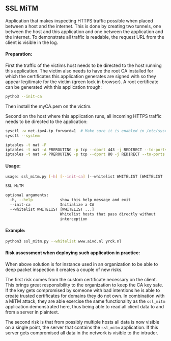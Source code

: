 ## SSL MiTM

Application that makes inspecting HTTPS traffic possible when placed between a host and the internet. This
is done by creating two tunnels, one between the host and this application and one between the application
and the internet. To demonstrate all traffic is readable, the request URL from the client is visible 
in the log.

#### Preparation:
First the traffic of the victims host needs to be directed to the host running this application. The victim
also needs to have the root CA installed for which the certificates this application generates are signed with
so they appear legitimate for the victim (green lock in browser). A root certificate can be generated with this
application trough:

```bash
pytho3 --init-ca
```

Then install the myCA.pem on the victim.


Second on the host where this application runs, all incoming HTTPS traffic needs to be directed to the application:

```bash
sysctl -w net.ipv4.ip_forward=1  # Make sure it is enabled in /etc/sysctl.conf
sysctl --system

iptables -t nat -F
iptables -t nat -A PREROUTING -p tcp --dport 443 -j REDIRECT --to-ports 8443
iptables -t nat -A PREROUTING -p tcp --dport 80 -j REDIRECT --to-ports 8080 
```

#### Usage:
```bash
usage: ssl_mitm.py [-h] [--init-ca] [--whitelist WHITELIST [WHITELIST ...]]

SSL MiTM

optional arguments:
  -h, --help            show this help message and exit
  --init-ca             Initialize a CA
  --whitelist WHITELIST [WHITELIST ...]
                        Whitelist hosts that pass directly without
                        interception
```

#### Example:
```bash
python3 ssl_mitm.py --whitelist www.aivd.nl yrck.nl
```


#### Risk assessment when deploying such application in practice:
When above solution is for instance used in an organization to be able to deep packet inspection it 
creates a couple of new risks.

The first risk comes from the custom certificate necessary on the client. This brings great responsibility 
to the organization to keep the CA key safe. If the key gets compromised by someone with bad intentions he
is able to create trusted certificates for domains they do not own. In combination with a MiTM attack,
they are able exercise the same functionality as the `ssl_mitm` application demonstrated here, thus being able 
to read all client data to and from a server in plaintext.
 
The second risk is that from possibly multiple hosts all data is now visible on a single point, the server that 
contains the `ssl_mitm` application. If this server gets compromised all data in the network is visible to the 
intruder.

